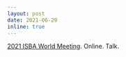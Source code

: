```yaml
---
layout: post
date: 2021-06-29
inline: true
---
```


[2021 ISBA World Meeting](https://events.stat.uconn.edu/ISBA2021/). Online. Talk.
